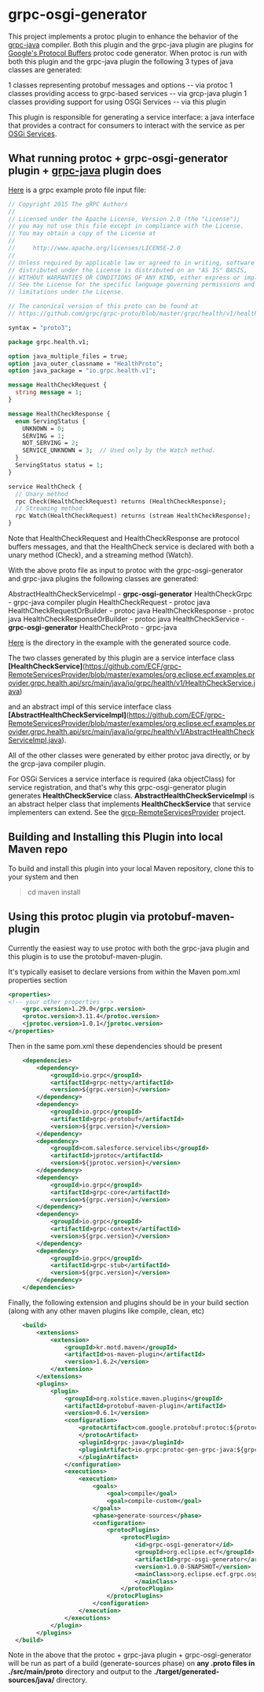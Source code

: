 # grpc-osgi-generator
This project implements a protoc plugin to enhance the behavior of the [grpc-java](https://github.com/grpc/grpc-java) compiler.  Both this plugin and the grpc-java plugin are plugins for [Google's Protocol Buffers](https://developers.google.com/protocol-buffers) protoc code generator.  When protoc is run with both this plugin and the grpc-java plugin the following 3 types of java classes are generated:

1 classes representing protobuf messages and options -- via protoc 
1 classes providing access to grpc-based services -- via grcp-java plugin
1 classes providing support for using OSGi Services -- via this plugin 

This plugin is responsible for generating a service interface: a java interface that provides a contract for consumers to interact with the service as per [OSGi Services](https://www.osgi.org/developer/architecture/).

## What running protoc + grpc-osgi-generator plugin + [grpc-java](https://github.com/grpc/grpc-java) plugin does

[Here](https://raw.githubusercontent.com/ECF/grpc-RemoteServicesProvider/master/examples/org.eclipse.ecf.examples.provider.grpc.health.api/src/main/proto/health.proto) is a grpc example proto file input file:

```proto
// Copyright 2015 The gRPC Authors
//
// Licensed under the Apache License, Version 2.0 (the "License");
// you may not use this file except in compliance with the License.
// You may obtain a copy of the License at
//
//     http://www.apache.org/licenses/LICENSE-2.0
//
// Unless required by applicable law or agreed to in writing, software
// distributed under the License is distributed on an "AS IS" BASIS,
// WITHOUT WARRANTIES OR CONDITIONS OF ANY KIND, either express or implied.
// See the License for the specific language governing permissions and
// limitations under the License.

// The canonical version of this proto can be found at
// https://github.com/grpc/grpc-proto/blob/master/grpc/health/v1/health.proto

syntax = "proto3";

package grpc.health.v1;

option java_multiple_files = true;
option java_outer_classname = "HealthProto";
option java_package = "io.grpc.health.v1";

message HealthCheckRequest {
  string message = 1;
}

message HealthCheckResponse {
  enum ServingStatus {
    UNKNOWN = 0;
    SERVING = 1;
    NOT_SERVING = 2;
    SERVICE_UNKNOWN = 3;  // Used only by the Watch method.
  }
  ServingStatus status = 1;
}

service HealthCheck {
  // Unary method
  rpc Check(HealthCheckRequest) returns (HealthCheckResponse);
  // Streaming method
  rpc Watch(HealthCheckRequest) returns (stream HealthCheckResponse);
}
```

Note that HealthCheckRequest and HealthCheckResponse are protocol buffers messages, and that the HealthCheck service is declared with both a unary method (Check), and a streaming method (Watch).

With the above proto file as input to protoc with the grpc-osgi-generator and grpc-java plugins the following classes are generated:

AbstractHealthCheckServiceImpl - **grpc-osgi-generator**
HealthCheckGrpc - grpc-java compiler plugin
HealthCheckRequest - protoc java
HealthCheckRequestOrBuilder - protoc java
HealthCheckResponse - protoc java
HealthCheckResponseOrBuilder - protoc java
HealthCheckService - **grpc-osgi-generator**
HealthCheckProto - grpc-java

[Here](https://github.com/ECF/grpc-RemoteServicesProvider/tree/master/examples/org.eclipse.ecf.examples.provider.grpc.health.api/src/main/java/io/grpc/health/v1) is the directory in the example with the generated source code.

The two classes generated by this plugin are a service interface class **[HealthCheckService]**(https://github.com/ECF/grpc-RemoteServicesProvider/blob/master/examples/org.eclipse.ecf.examples.provider.grpc.health.api/src/main/java/io/grpc/health/v1/HealthCheckService.java)

and an abstract impl of this service interface class **[AbstractHealthCheckServiceImpl]**(https://github.com/ECF/grpc-RemoteServicesProvider/blob/master/examples/org.eclipse.ecf.examples.provider.grpc.health.api/src/main/java/io/grpc/health/v1/AbstractHealthCheckServiceImpl.java). 

All of the other classes were generated by either protoc java directly, or by the grcp-java compiler plugin.

For OSGi Services a service interface is required (aka objectClass) for service registration, and that's why this grpc-osgi-generator plugin generates **HealthCheckService** class.   **AbstractHealthCheckServiceImpl** is an abstract helper class that implements **HealthCheckService** that service implementers can extend.  See the [grcp-RemoteServicesProvider](https://github.com/ECF/grpc-RemoteServicesProvider) project.

## Building and Installing this Plugin into local Maven repo

To build and install this plugin into your local Maven repository, clone this to your system and then

>cd <grpc-osgi-generator repo-location>
>maven install
  

## Using this protoc plugin via protobuf-maven-plugin

Currently the easiest way to use protoc with both the grpc-java plugin and this plugin is to use the protobuf-maven-plugin.

It's typically easiset to declare versions from within the Maven pom.xml properties section

```xml
<properties>
<!-- your other properties -->
	<grpc.version>1.29.0</grpc.version>
	<protoc.version>3.11.4</protoc.version>
	<jprotoc.version>1.0.1</jprotoc.version>
</properties>
```

Then in the same pom.xml these dependencies should be present

```xml
	<dependencies>
		<dependency>
			<groupId>io.grpc</groupId>
			<artifactId>grpc-netty</artifactId>
			<version>${grpc.version}</version>
		</dependency>
		<dependency>
			<groupId>io.grpc</groupId>
			<artifactId>grpc-protobuf</artifactId>
			<version>${grpc.version}</version>
		</dependency>
		<dependency>
			<groupId>com.salesforce.servicelibs</groupId>
			<artifactId>jprotoc</artifactId>
			<version>${jprotoc.version}</version>
		</dependency>
		<dependency>
			<groupId>io.grpc</groupId>
			<artifactId>grpc-core</artifactId>
			<version>${grpc.version}</version>
		</dependency>
		<dependency>
			<groupId>io.grpc</groupId>
			<artifactId>grpc-context</artifactId>
			<version>${grpc.version}</version>
		</dependency>
		<dependency>
			<groupId>io.grpc</groupId>
			<artifactId>grpc-stub</artifactId>
			<version>${grpc.version}</version>
		</dependency>
	</dependencies>
```

Finally, the following extension and plugins should be in your build section (along with any other maven plugins like compile, clean, etc)

```xml
	<build>
		<extensions>
			<extension>
				<groupId>kr.motd.maven</groupId>
				<artifactId>os-maven-plugin</artifactId>
				<version>1.6.2</version>
			</extension>
		</extensions>
		<plugins>
			<plugin>
				<groupId>org.xolstice.maven.plugins</groupId>
				<artifactId>protobuf-maven-plugin</artifactId>
				<version>0.6.1</version>
				<configuration>
					<protocArtifact>com.google.protobuf:protoc:${protoc.version}:exe:${os.detected.classifier}
					</protocArtifact>
					<pluginId>grpc-java</pluginId>
					<pluginArtifact>io.grpc:protoc-gen-grpc-java:${grpc.version}:exe:${os.detected.classifier}
					</pluginArtifact>
				</configuration>
				<executions>
					<execution>
						<goals>
							<goal>compile</goal>
							<goal>compile-custom</goal>
						</goals>
						<phase>generate-sources</phase>
						<configuration>
							<protocPlugins>
								<protocPlugin>
									<id>grpc-osgi-generator</id>
									<groupId>org.eclipse.ecf</groupId>
									<artifactId>grpc-osgi-generator</artifactId>
									<version>1.0.0-SNAPSHOT</version>
									<mainClass>org.eclipse.ecf.grpc.osgigenerator.OSGiGenerator
									</mainClass>
								</protocPlugin>
							</protocPlugins>
						</configuration>
					</execution>
				</executions>
			</plugin>
		</plugins>  
  </build>
```
Note in the above that the protoc + grpc-java plugin + grpc-osgi-generator will be run as part of a build (generate-sources phase) on **any .proto files in ./src/main/proto** directory and output to the **./target/generated-sources/java/** directory.  

